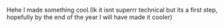 Hehe I made something cool.(Ik it isnt superrr technical but its a first step, hopefully by the end of the year I will have made it cooler)
